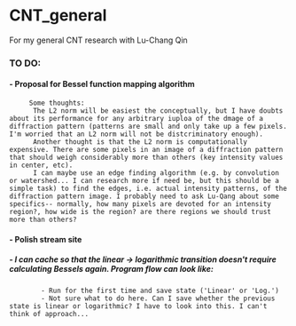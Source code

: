 # CNT_general
For my general CNT research with Lu-Chang Qin

### TO DO: 
#### - Proposal for Bessel function mapping algorithm
         Some thoughts:
          The L2 norm will be easiest the conceptually, but I have doubts about its performance for any arbitrary iuploa of the dmage of a diffraction pattern (patterns are small and only take up a few pixels. I'm worried that an L2 norm will not be distcriminatory enough). 
          Another thought is that the L2 norm is computationally expensive. There are some pixels in an image of a diffraction pattern that should weigh considerably more than others (key intensity values in center, etc). 
          I can maybe use an edge finding algorithm (e.g. by convolution or watershed... I can research more if need be, but this should be a simple task) to find the edges, i.e. actual intensity patterns, of the diffraction pattern image. I probably need to ask Lu-Qang about some specifics-- normally, how many pixels are devoted for an intensity region?, how wide is the region? are there regions we should trust more than others?



#### - Polish stream site

#####  - I can cache so that the linear -> logarithmic transition doesn't require calculating Bessels again. Program flow can look like:
            - Run for the first time and save state ('Linear' or 'Log.')
            - Not sure what to do here. Can I save whether the previous state is linear or logarithmic? I have to look into this. I can't think of approach...


